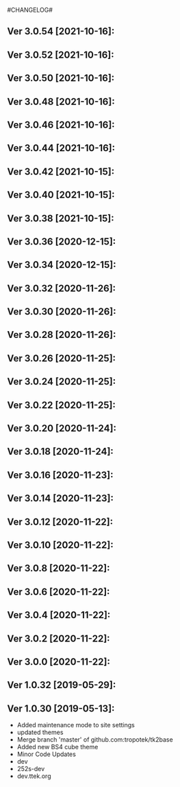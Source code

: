 
#CHANGELOG#

Ver 3.0.54 [2021-10-16]:
-------------------------------


Ver 3.0.52 [2021-10-16]:
-------------------------------


Ver 3.0.50 [2021-10-16]:
-------------------------------


Ver 3.0.48 [2021-10-16]:
-------------------------------


Ver 3.0.46 [2021-10-16]:
-------------------------------


Ver 3.0.44 [2021-10-16]:
-------------------------------


Ver 3.0.42 [2021-10-15]:
-------------------------------


Ver 3.0.40 [2021-10-15]:
-------------------------------


Ver 3.0.38 [2021-10-15]:
-------------------------------


Ver 3.0.36 [2020-12-15]:
-------------------------------


Ver 3.0.34 [2020-12-15]:
-------------------------------


Ver 3.0.32 [2020-11-26]:
-------------------------------


Ver 3.0.30 [2020-11-26]:
-------------------------------


Ver 3.0.28 [2020-11-26]:
-------------------------------


Ver 3.0.26 [2020-11-25]:
-------------------------------


Ver 3.0.24 [2020-11-25]:
-------------------------------


Ver 3.0.22 [2020-11-25]:
-------------------------------


Ver 3.0.20 [2020-11-24]:
-------------------------------


Ver 3.0.18 [2020-11-24]:
-------------------------------


Ver 3.0.16 [2020-11-23]:
-------------------------------


Ver 3.0.14 [2020-11-23]:
-------------------------------


Ver 3.0.12 [2020-11-22]:
-------------------------------


Ver 3.0.10 [2020-11-22]:
-------------------------------


Ver 3.0.8 [2020-11-22]:
-------------------------------


Ver 3.0.6 [2020-11-22]:
-------------------------------


Ver 3.0.4 [2020-11-22]:
-------------------------------


Ver 3.0.2 [2020-11-22]:
-------------------------------


Ver 3.0.0 [2020-11-22]:
-------------------------------


Ver 1.0.32 [2019-05-29]:
-------------------------------


Ver 1.0.30 [2019-05-13]:
-------------------------------
  - Added maintenance mode to site settings
  - updated themes
  - Merge branch 'master' of github.com:tropotek/tk2base
  - Added new BS4 cube theme
  - Minor Code Updates
  - dev
  - 252s-dev
  - dev.ttek.org






